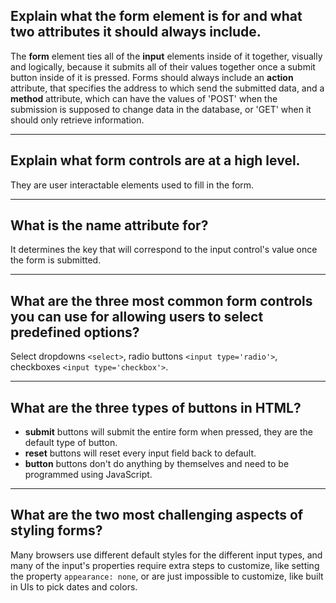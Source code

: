 ## **Explain what the form element is for and what two attributes it should always include.**

The **form** element ties all of the **input** elements inside of it together, visually and logically, because it submits all of their values together once a submit button inside of it is pressed. Forms should always include an **action** attribute, that specifies the address to which send the submitted data, and a **method** attribute, which can have the values of 'POST' when the submission is supposed to change data in the database, or 'GET' when it should only retrieve information.

---

## **Explain what form controls are at a high level.**

They are user interactable elements used to fill in the form.

---

## **What is the name attribute for?**

It determines the key that will correspond to the input control's value once the form is submitted.

---

## **What are the three most common form controls you can use for allowing users to select predefined options?**

Select dropdowns `<select>`, radio buttons `<input type='radio'>`, checkboxes `<input type='checkbox'>`.

---

## **What are the three types of buttons in HTML?**

- **submit** buttons will submit the entire form when pressed, they are the default type of button.
- **reset** buttons will reset every input field back to default.
- **button** buttons don't do anything by themselves and need to be programmed using JavaScript.

---

## **What are the two most challenging aspects of styling forms?**

Many browsers use different default styles for the different input types, and many of the input's properties require extra steps to customize, like setting the property `appearance: none`, or are just impossible to customize, like built in UIs to pick dates and colors.
